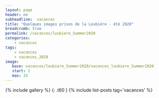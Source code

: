```yaml
---
layout: page
header: no
subheadline:  vacances
title: "Quelques images prises de la Loubière - été 2020"
breadcrumb: true
permalink: /vacances/loubiere_Summer2020
categories:
    - vacances
tags:
    - vacances
    - vacances_2020
image:
   base: vacances/loubiere_Summer2020/vacances_loubiere_Summer2020
   start: 1
   max: 33
---
```

{% include gallery %}
{: .t60 }
{% include list-posts tag='vacances' %}
